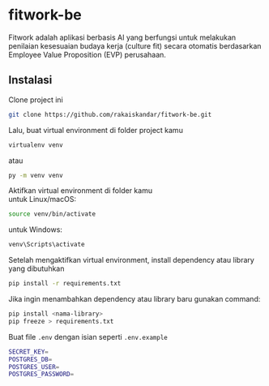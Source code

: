 # fitwork-be
Fitwork adalah aplikasi berbasis AI yang berfungsi untuk melakukan penilaian kesesuaian budaya kerja (culture fit) secara otomatis berdasarkan Employee Value Proposition (EVP) perusahaan.

## Instalasi 
Clone project ini
```bash
git clone https://github.com/rakaiskandar/fitwork-be.git
```
Lalu, buat virtual environment di folder project kamu
```bash
virtualenv venv
```
atau
```bash
py -m venv venv
```
Aktifkan virtual environment di folder kamu\
untuk Linux/macOS:
```bash
source venv/bin/activate
```
untuk Windows:
```bash
venv\Scripts\activate
```
Setelah mengaktifkan virtual environment, install dependency atau library yang dibutuhkan
```bash 
pip install -r requirements.txt
```
Jika ingin menambahkan dependency atau library baru gunakan command:
```bash
pip install <nama-library> 
pip freeze > requirements.txt
```
Buat file `.env` dengan isian seperti `.env.example`
```bash
SECRET_KEY=
POSTGRES_DB=
POSTGRES_USER=
POSTGRES_PASSWORD=
``` 
